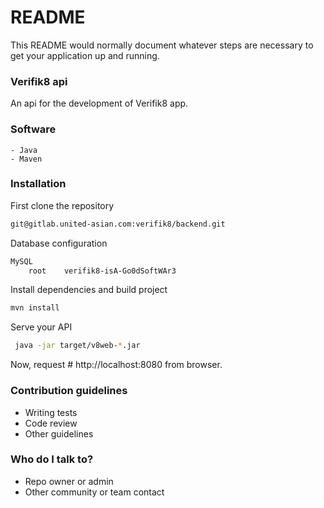 # README #

This README would normally document whatever steps are necessary to get your application up and running.

### Verifik8 api ###

An api for the development of Verifik8 app.

### Software ###
    - Java
	- Maven

### Installation ###

First clone the repository

```bash
git@gitlab.united-asian.com:verifik8/backend.git
```
Database configuration

```bash
MySQL
	root	verifik8-isA-Go0dSoftWAr3
```

Install dependencies and build project

```bash
mvn install
```

Serve your API

```bash
 java -jar target/v8web-*.jar
 ```
Now, request # http://localhost:8080 from browser.


### Contribution guidelines ###

* Writing tests
* Code review
* Other guidelines

### Who do I talk to? ###

* Repo owner or admin
* Other community or team contact